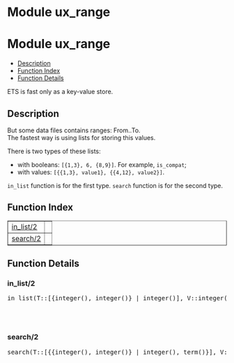 Module ux_range
===============


<h1>Module ux_range</h1>

* [Description](#description)
* [Function Index](#index)
* [Function Details](#functions)


ETS is fast only as a key-value store.



<h2><a name="description">Description</a></h2>



      
But some data files contains ranges: From..To.       
The fastest way is using lists for storing this values.



There is two types of these lists:
* with booleans: `[{1,3}, 6, {8,9}]`. For example, `is_compat`;
* with values: `[{{1,3}, value1}, {{4,12}, value2}]`.

`in_list` function is for the first type.
`search` function is for the second type.


<h2><a name="index">Function Index</a></h2>



<table width="100%" border="1" cellspacing="0" cellpadding="2" summary="function index"><tr><td valign="top"><a href="#in_list-2">in_list/2</a></td><td></td></tr><tr><td valign="top"><a href="#search-2">search/2</a></td><td></td></tr></table>




<h2><a name="functions">Function Details</a></h2>


<a name="in_list-2"></a>

<h3>in_list/2</h3>





<pre>in_list(T::[{integer(), integer()} | integer()], V::integer()) -> boolean()</pre>
<br></br>


<a name="search-2"></a>

<h3>search/2</h3>





<pre>search(T::[{{integer(), integer()} | integer(), term()}], V::integer()) -> boolean()</pre>
<br></br>


